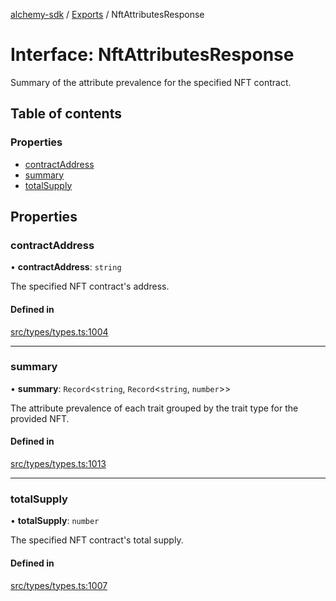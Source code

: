 [alchemy-sdk](../README.md) / [Exports](../modules.md) / NftAttributesResponse

# Interface: NftAttributesResponse

Summary of the attribute prevalence for the specified NFT contract.

## Table of contents

### Properties

- [contractAddress](NftAttributesResponse.md#contractaddress)
- [summary](NftAttributesResponse.md#summary)
- [totalSupply](NftAttributesResponse.md#totalsupply)

## Properties

### contractAddress

• **contractAddress**: `string`

The specified NFT contract's address.

#### Defined in

[src/types/types.ts:1004](https://github.com/alchemyplatform/alchemy-sdk-js/blob/d97ef0d/src/types/types.ts#L1004)

___

### summary

• **summary**: `Record`<`string`, `Record`<`string`, `number`\>\>

The attribute prevalence of each trait grouped by the trait type for the
provided NFT.

#### Defined in

[src/types/types.ts:1013](https://github.com/alchemyplatform/alchemy-sdk-js/blob/d97ef0d/src/types/types.ts#L1013)

___

### totalSupply

• **totalSupply**: `number`

The specified NFT contract's total supply.

#### Defined in

[src/types/types.ts:1007](https://github.com/alchemyplatform/alchemy-sdk-js/blob/d97ef0d/src/types/types.ts#L1007)
